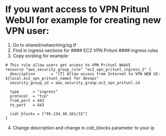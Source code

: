 # If you want access to VPN Pritunl WebUI for example for creating new VPN user:
1. Go to shared/networking/sg.tf
2. Find in ingress sections for #### EC2 VPN Pritunl #### ingress rules
3. Copy existing for example:
```
# This rule allow users get access to VPN Pritunl WebUI
resource "aws_security_group_rule" "ec2_vpn_pritunl_ingress_2" {
  description       = "[T] Allow access from Internet to VPN WEB UI: ${local.ec2_vpn_pritunl_name} for devops"
  security_group_id = aws_security_group.ec2_vpn_pritunl.id

  type      = "ingress"
  protocol  = "tcp"
  from_port = 443
  to_port   = 443

  cidr_blocks = ["95.134.30.161/32"]
}

```
4. Change description and change in cidr_blocks parameter to your ip